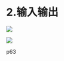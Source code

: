 # 2.输入输出

![](https://pic.imgdb.cn/item/61c31d872ab3f51d912eaab8.jpg)

![](https://pic.imgdb.cn/item/61c31de22ab3f51d912ec2ef.jpg)

p63

